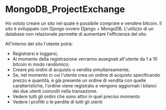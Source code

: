# MongoDB_ProjectExchange
Ho voluto creare un sito nel quale è possibile comprare e vendere bitcoin. Il sito è sviluppato con Djongo ovvero Django + MongoDB. L'utilizzo di un database non relazionale permette di aumentare l'efficienza del sito. 

All'interno del sito l'utente potrà:

- Registrarsi e loggarsi;
- Al momento della registrazione verranno assegnati all'utente da 1 a 10 bitcoin in modo randomico;
- Creare più ordini di acquisto o vendita simultaneamente;
- Se, nel momento in cui l'utente crea un ordine di acquisto specificando prezzo e quantità, è già presente un ordine di vendita con quelle caratteristiche, l'ordine viene registrato e vengono aggiornati i bilanci dei due utenti coinvolti nella transazione.
- Vedere tutti gli ordini che sono attivi in quel preciso momento
- Vedere i profitti o le perdite di tutti gli utenti
